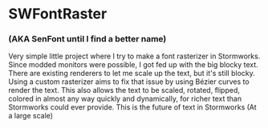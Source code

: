 # SWFontRaster
### (AKA SenFont until I find a better name)

Very simple little project where I try to make a font rasterizer in Stormworks. Since modded monitors were possible, I got fed up with the big blocky text. There are existing renderers to let me scale up the text, but it's still blocky. Using a custom rasterizer aims to fix that issue by using Bézier curves to render the text. This also allows the text to be scaled, rotated, flipped, colored in almost any way quickly and dynamically, for richer text than Stormworks could ever provide. This is the future of text in Stormworks (At a large scale)
